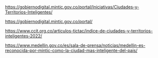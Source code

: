 https://gobiernodigital.mintic.gov.co/portal/Iniciativas/Ciudades-y-Territorios-Inteligentes/

https://gobiernodigital.mintic.gov.co/portal/

https://www.ccit.org.co/articulos-tictac/indice-de-ciudades-y-territorios-inteligentes-2022/

https://www.medellin.gov.co/es/sala-de-prensa/noticias/medellin-es-reconocida-por-mintic-como-la-ciudad-mas-inteligente-del-pais/
